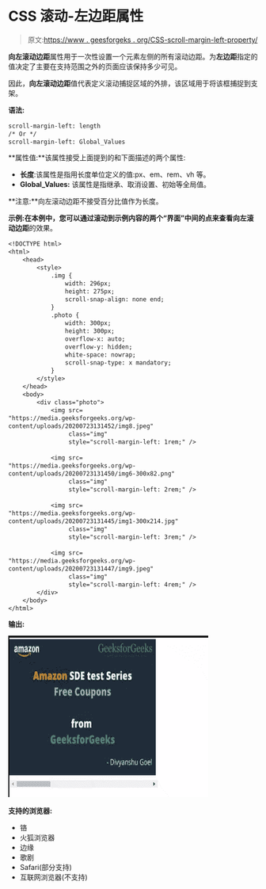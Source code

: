 # CSS 滚动-左边距属性

> 原文:[https://www . geesforgeks . org/CSS-scroll-margin-left-property/](https://www.geeksforgeeks.org/css-scroll-margin-left-property/)

**向左滚动边距**属性用于一次性设置一个元素左侧的所有滚动边距。为**左边距**指定的值决定了主要在支持范围之外的页面应该保持多少可见。

因此，**向左滚动边距**值代表定义滚动捕捉区域的外排，该区域用于将该框捕捉到支架。

**语法:**

```
scroll-margin-left: length
/* Or */
scroll-margin-left: Global_Values

```

**属性值:**该属性接受上面提到的和下面描述的两个属性:

*   **长度**:该属性是指用长度单位定义的值:px、em、rem、vh 等。
*   **Global_Values:** 该属性是指继承、取消设置、初始等全局值。

**注意:**向左滚动边距不接受百分比值作为长度。

**示例:**在本例中，您可以通过滚动到示例内容的两个“界面”中间的点来查看**向左滚动边距**的效果。

```
<!DOCTYPE html>
<html>
    <head>
        <style>
            .img {
                width: 296px;
                height: 275px;
                scroll-snap-align: none end;
            }
            .photo {
                width: 300px;
                height: 300px;
                overflow-x: auto;
                overflow-y: hidden;
                white-space: nowrap;
                scroll-snap-type: x mandatory;
            }
        </style>
    </head>
    <body>
        <div class="photo">
            <img src=
"https://media.geeksforgeeks.org/wp-content/uploads/20200723131452/img8.jpeg" 
                 class="img" 
                 style="scroll-margin-left: 1rem;" />

            <img src=
"https://media.geeksforgeeks.org/wp-content/uploads/20200723131450/img6-300x82.png" 
                 class="img" 
                 style="scroll-margin-left: 2rem;" />

            <img src=
"https://media.geeksforgeeks.org/wp-content/uploads/20200723131445/img1-300x214.jpg" 
                 class="img" 
                 style="scroll-margin-left: 3rem;" />

            <img src=
"https://media.geeksforgeeks.org/wp-content/uploads/20200723131447/img9.jpeg" 
                 class="img"
                 style="scroll-margin-left: 4rem;" />
        </div>
    </body>
</html>
```

**输出:**

![](img/5be8caf227d668c2c994bbbb8a30047a.png)

**支持的浏览器:**

*   铬
*   火狐浏览器
*   边缘
*   歌剧
*   Safari(部分支持)
*   互联网浏览器(不支持)